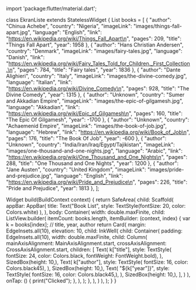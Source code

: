 import 'package:flutter/material.dart';

class EkranListe extends StatelessWidget
{
  List books = [
  {
  "author": "Chinua Achebe",
  "country": "Nigeria",
  "imageLink": "images/things-fall-apart.jpg",
  "language": "English",
  "link": "https://en.wikipedia.org/wiki/Things_Fall_Apart\n",
  "pages": 209,
  "title": "Things Fall Apart",
  "year": 1958
  },
  {
  "author": "Hans Christian Andersen",
  "country": "Denmark",
  "imageLink": "images/fairy-tales.jpg",
  "language": "Danish",
  "link": "https://en.wikipedia.org/wiki/Fairy_Tales_Told_for_Children._First_Collection.\n",
  "pages": 784,
  "title": "Fairy tales",
  "year": 1836
  },
  {
  "author": "Dante Alighieri",
  "country": "Italy",
  "imageLink": "images/the-divine-comedy.jpg",
  "language": "Italian",
  "link": "https://en.wikipedia.org/wiki/Divine_Comedy\n",
  "pages": 928,
  "title": "The Divine Comedy",
  "year": 1315
  },
  {
  "author": "Unknown",
  "country": "Sumer and Akkadian Empire",
  "imageLink": "images/the-epic-of-gilgamesh.jpg",
  "language": "Akkadian",
  "link": "https://en.wikipedia.org/wiki/Epic_of_Gilgamesh\n",
  "pages": 160,
  "title": "The Epic Of Gilgamesh",
  "year": -1700
  },
  {
  "author": "Unknown",
  "country": "Achaemenid Empire",
  "imageLink": "images/the-book-of-job.jpg",
  "language": "Hebrew",
  "link": "https://en.wikipedia.org/wiki/Book_of_Job\n",
  "pages": 176,
  "title": "The Book Of Job",
  "year": -600
  },
  {
  "author": "Unknown",
  "country": "India/Iran/Iraq/Egypt/Tajikistan",
  "imageLink": "images/one-thousand-and-one-nights.jpg",
  "language": "Arabic",
  "link": "https://en.wikipedia.org/wiki/One_Thousand_and_One_Nights\n",
  "pages": 288,
  "title": "One Thousand and One Nights",
  "year": 1200
  },
  {
  "author": "Jane Austen",
  "country": "United Kingdom",
  "imageLink": "images/pride-and-prejudice.jpg",
  "language": "English",
  "link": "https://en.wikipedia.org/wiki/Pride_and_Prejudice\n",
  "pages": 226,
  "title": "Pride and Prejudice",
  "year": 1813
  },
  ];

  Widget build(BuildContext context) {
    return SafeArea(
        child: Scaffold(
          appBar: AppBar(
            title: Text("Book List", style: TextStyle(fontSize: 20, color: Colors.white)
            ),
          ),
          body: Container(
            width: double.maxFinite,
            child: ListView.builder(
              itemCount: books.length,
              itemBuilder: (context, index)
              {
                 var k = books[index];
                 // title, year, author
                 return Card(
                   margin: EdgeInsets.all(10),
                   elevation: 10,
                   child: InkWell(
                     child: Container(
                       padding: EdgeInsets.all(10),
                       width: double.maxFinite,
                       child: Column(
                         mainAxisAlignment: MainAxisAlignment.start,
                         crossAxisAlignment: CrossAxisAlignment.start,
                         children: [
                           Text(
                              k["title"],
                              style: TextStyle(
                              fontSize: 24,
                              color: Colors.black,
                              fontWeight: FontWeight.bold),
                       ),
                           SizedBox(height: 10,),
                           Text(
                             k["author"],
                             style: TextStyle(
                                 fontSize: 16,
                                 color: Colors.black45),
                           ),
                           SizedBox(height: 10,),
                           Text(
                             "${k["year"]}",
                             style: TextStyle(
                                 fontSize: 16,
                                 color: Colors.black45,),
                           ),
                           SizedBox(height: 10,),
                         ],
                       )
                     ),
                     onTap: () {
                       print("Clicked");
                     },
                   ),
                 );
              },
            ),
          )
        ),
    );
  }
}
